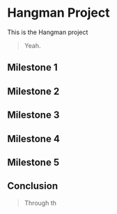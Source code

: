 # Hangman Project
This is the Hangman project
> Yeah.
## Milestone 1

## Milestone 2

## Milestone 3

## Milestone 4

## Milestone 5

## Conclusion
> Through th
